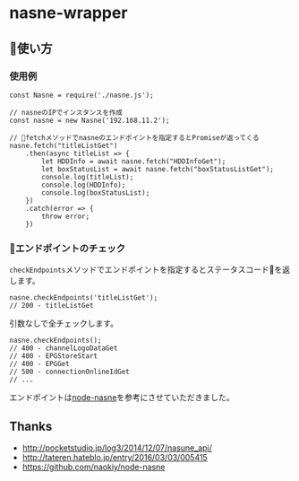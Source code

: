 # nasne-wrapper

## 使い方

### 使用例
```
const Nasne = require('./nasne.js');

// nasneのIPでインスタンスを作成
const nasne = new Nasne('192.168.11.2');

// fetchメソッドでnasneのエンドポイントを指定するとPromiseが返ってくる
nasne.fetch("titleListGet")
    .then(async titleList => {
        let HDDInfo = await nasne.fetch("HDDInfoGet");
        let boxStatusList = await nasne.fetch("boxStatusListGet");
        console.log(titleList);
        console.log(HDDInfo);
        console.log(boxStatusList);
    })
    .catch(error => {
        throw error;
    })
```

### エンドポイントのチェック

`checkEndpoints`メソッドでエンドポイントを指定するとステータスコードを返します。
```
nasne.checkEndpoints('titleListGet');
// 200 - titleListGet
```

引数なしで全チェックします。
```
nasne.checkEndpoints();
// 400 - channelLogoDataGet
// 400 - EPGStoreStart
// 400 - EPGGet
// 500 - connectionOnlineIdGet
// ...
```

エンドポイントは[node-nasne](https://github.com/naokiy/node-nasne)を参考にさせていただきました。

## Thanks
- http://pocketstudio.jp/log3/2014/12/07/nasune_api/
- http://tateren.hateblo.jp/entry/2016/03/03/005415
- https://github.com/naokiy/node-nasne